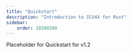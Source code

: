 ```yaml
---
title: "Quickstart"
description: "Introduction to ICU4X for Rust"
sidebar:
    order: 10200200
---
```


Placeholder for Quickstart for v1.2